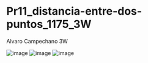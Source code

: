 # Pr11_distancia-entre-dos-puntos_1175_3W
Alvaro Campechano 3W

![image](https://github.com/user-attachments/assets/7a39f820-666c-439f-97ad-2b75f5e962a8)
![image](https://github.com/user-attachments/assets/0e4efd34-02f6-4f84-b466-3b1339e676cb)
![image](https://github.com/user-attachments/assets/68cd407d-1a7e-46e8-955f-14c0db68795a)
